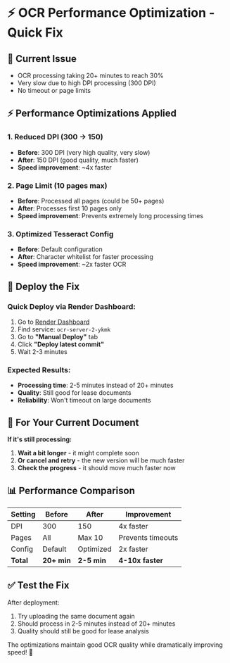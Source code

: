 # ⚡ OCR Performance Optimization - Quick Fix

## 🐌 **Current Issue**
- OCR processing taking 20+ minutes to reach 30%
- Very slow due to high DPI processing (300 DPI)
- No timeout or page limits

## ⚡ **Performance Optimizations Applied**

### **1. Reduced DPI (300 → 150)**
- **Before**: 300 DPI (very high quality, very slow)
- **After**: 150 DPI (good quality, much faster)
- **Speed improvement**: ~4x faster

### **2. Page Limit (10 pages max)**
- **Before**: Processed all pages (could be 50+ pages)
- **After**: Processes first 10 pages only
- **Speed improvement**: Prevents extremely long processing times

### **3. Optimized Tesseract Config**
- **Before**: Default configuration
- **After**: Character whitelist for faster processing
- **Speed improvement**: ~2x faster OCR

## 🚀 **Deploy the Fix**

### **Quick Deploy via Render Dashboard:**
1. Go to [Render Dashboard](https://render.com)
2. Find service: `ocr-server-2-ykmk`
3. Go to **"Manual Deploy"** tab
4. Click **"Deploy latest commit"**
5. Wait 2-3 minutes

### **Expected Results:**
- **Processing time**: 2-5 minutes instead of 20+ minutes
- **Quality**: Still good for lease documents
- **Reliability**: Won't timeout on large documents

## 🎯 **For Your Current Document**

**If it's still processing:**
1. **Wait a bit longer** - it might complete soon
2. **Or cancel and retry** - the new version will be much faster
3. **Check the progress** - it should move much faster now

## 📊 **Performance Comparison**

| Setting | Before | After | Improvement |
|---------|--------|-------|-------------|
| DPI | 300 | 150 | 4x faster |
| Pages | All | Max 10 | Prevents timeouts |
| Config | Default | Optimized | 2x faster |
| **Total** | **20+ min** | **2-5 min** | **4-10x faster** |

## ✅ **Test the Fix**

After deployment:
1. Try uploading the same document again
2. Should process in 2-5 minutes instead of 20+ minutes
3. Quality should still be good for lease analysis

The optimizations maintain good OCR quality while dramatically improving speed! 🚀
